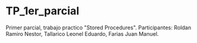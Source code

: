 # TP_1er_parcial
Primer parcial, trabajo practico "Stored Procedures".
Participantes: Roldan Ramiro Nestor,
               Tallarico Leonel Eduardo,
               Farias Juan Manuel.
